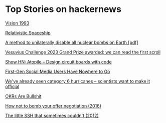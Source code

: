 # Top Stories on hackernews <br />
[Vision 1993](https://www.tbray.org/ongoing/When/202x/2024/02/02/Vision-1993)

[Relativistic Spaceship](https://dmytry.github.io/space/)

[A method to unilaterally disable all nuclear bombs on Earth [pdf]](https://arxiv.org/pdf/hep-ph/0305062.pdf)

[Vesuvius Challenge 2023 Grand Prize awarded: we can read the first scroll](https://scrollprize.org/grandprize)

[Show HN: Atopile – Design circuit boards with code]()

[First-Gen Social Media Users Have Nowhere to Go](https://www.wired.com/story/first-gen-social-media-users-have-nowhere-to-go/)

[We've already seen category 6 hurricanes – scientists want to make it official](https://eos.org/articles/weve-already-seen-category-6-hurricanes-now-scientists-want-to-make-it-official)

[OKRs Are Bullshit](https://blog.appliedcomputing.io/p/okrs-are-bullshit)

[How not to bomb your offer negotiation (2016)](https://haseebq.com/how-not-to-bomb-your-offer-negotiation/)

[The little SSH that sometimes couldn't (2012)](https://mina.naguib.ca/blog/2012/10/22/the-little-ssh-that-sometimes-couldnt.html)
